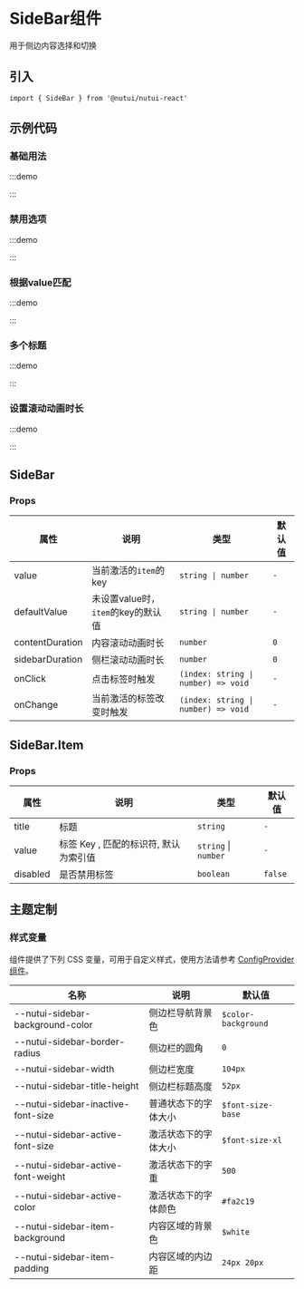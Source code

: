 # SideBar组件

用于侧边内容选择和切换

## 引入

```tsx
import { SideBar } from '@nutui/nutui-react'
```

## 示例代码

### 基础用法

:::demo

<CodeBlock src='h5/demo1.tsx'></CodeBlock>

:::

### 禁用选项

:::demo

<CodeBlock src='h5/demo2.tsx'></CodeBlock>

:::

### 根据value匹配

:::demo

<CodeBlock src='h5/demo3.tsx'></CodeBlock>

:::

### 多个标题

:::demo

<CodeBlock src='h5/demo4.tsx'></CodeBlock>

:::

### 设置滚动动画时长

:::demo

<CodeBlock src='h5/demo5.tsx'></CodeBlock>

:::

## SideBar

### Props

| 属性 | 说明 | 类型 | 默认值 |
| --- | --- | --- | --- |
| value | 当前激活的`item`的key | `string \| number` | `-` |
| defaultValue | 未设置value时，`item`的key的默认值 | `string \| number` | `-` |
| contentDuration | 内容滚动动画时长 | `number` | `0` |
| sidebarDuration | 侧栏滚动动画时长 | `number` | `0` |
| onClick | 点击标签时触发 | `(index: string \| number) => void` | `-` |
| onChange | 当前激活的标签改变时触发 | `(index: string \| number) => void` | `-` |

## SideBar.Item

### Props

| 属性 | 说明 | 类型 | 默认值 |
| --- | --- | --- | --- |
| title | 标题 | `string` | `-` |
| value | 标签 Key , 匹配的标识符, 默认为索引值 | `string` \| `number` | `-` |
| disabled | 是否禁用标签 | `boolean` | `false` |

## 主题定制

### 样式变量

组件提供了下列 CSS 变量，可用于自定义样式，使用方法请参考 [ConfigProvider 组件](#/zh-CN/component/configprovider)。

| 名称 | 说明 | 默认值 |
| --- | --- | --- |
| \--nutui-sidebar-background-color | 侧边栏导航背景色 | `$color-background` |
| \--nutui-sidebar-border-radius | 侧边栏的圆角 | `0` |
| \--nutui-sidebar-width | 侧边栏宽度 | `104px` |
| \--nutui-sidebar-title-height | 侧边栏标题高度 | `52px` |
| \--nutui-sidebar-inactive-font-size | 普通状态下的字体大小 | `$font-size-base` |
| \--nutui-sidebar-active-font-size | 激活状态下的字体大小 | `$font-size-xl` |
| \--nutui-sidebar-active-font-weight | 激活状态下的字重 | `500` |
| \--nutui-sidebar-active-color | 激活状态下的字体颜色 | `#fa2c19` |
| \--nutui-sidebar-item-background | 内容区域的背景色 | `$white` |
| \--nutui-sidebar-item-padding | 内容区域的内边距 | `24px 20px` |
